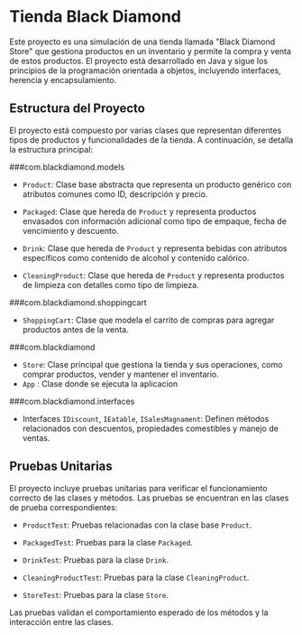 # Tienda Black Diamond

Este proyecto es una simulación de una tienda llamada "Black Diamond Store" que gestiona productos en un inventario y permite la compra y venta de estos productos. El proyecto está desarrollado en Java y sigue los principios de la programación orientada a objetos, incluyendo interfaces, herencia y encapsulamiento.

## Estructura del Proyecto

El proyecto está compuesto por varias clases que representan diferentes tipos de productos y funcionalidades de la tienda. A continuación, se detalla la estructura principal:
  
###com.blackdiamond.models
  
- `Product`: Clase base abstracta que representa un producto genérico con atributos comunes como ID, descripción y precio.

- `Packaged`: Clase que hereda de `Product` y representa productos envasados con información adicional como tipo de empaque, fecha de vencimiento y descuento.

- `Drink`: Clase que hereda de `Product` y representa bebidas con atributos específicos como contenido de alcohol y contenido calórico.

- `CleaningProduct`: Clase que hereda de `Product` y representa productos de limpieza con detalles como tipo de limpieza.

###com.blackdiamond.shoppingcart  

- `ShoppingCart`: Clase que modela el carrito de compras para agregar productos antes de la venta.

###com.blackdiamond 

- `Store`: Clase principal que gestiona la tienda y sus operaciones, como comprar productos, vender y mantener el inventario.
- `App` : Clase donde se ejecuta la aplicacion

###com.blackdiamond.interfaces  

- Interfaces `IDiscount`, `IEatable`, `ISalesMagnament`: Definen métodos relacionados con descuentos, propiedades comestibles y manejo de ventas.

## Pruebas Unitarias

El proyecto incluye pruebas unitarias para verificar el funcionamiento correcto de las clases y métodos. Las pruebas se encuentran en las clases de prueba correspondientes:

- `ProductTest`: Pruebas relacionadas con la clase base `Product`.

- `PackagedTest`: Pruebas para la clase `Packaged`.

- `DrinkTest`: Pruebas para la clase `Drink`.

- `CleaningProductTest`: Pruebas para la clase `CleaningProduct`.

- `StoreTest`: Pruebas para la clase `Store`.

Las pruebas validan el comportamiento esperado de los métodos y la interacción entre las clases.


